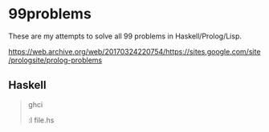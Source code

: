 # 99problems
These are my attempts to solve all 99 problems in Haskell/Prolog/Lisp.

https://web.archive.org/web/20170324220754/https://sites.google.com/site/prologsite/prolog-problems

## Haskell
> ghci
> 
> :l file.hs
